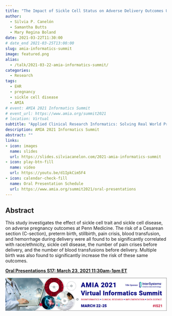 ```yaml
---
title: "The Impact of Sickle Cell Status on Adverse Delivery Outcomes Using Electronic Health Record Data"
author:
  - Silvia P. Canelón
  - Samantha Butts
  - Mary Regina Boland
date: 2021-03-22T11:30:00
# date_end 2021-03-25T13:00:00
slug: amia-informatics-summit
image: featured.png
alias:
  - /talk/2021-03-22-amia-informatics-summit/
categories:
  - Research
tags:
  - EHR
  - pregnancy
  - sickle cell disease
  - AMIA
# event: AMIA 2021 Informatics Summit
# event_url: https://www.amia.org/summit2021
# location: Virtual
subtitle: "Applied Clinical Research Informatics: Solving Real World Problems. Oral Presentations S17: March 23, 2021 11:30am-1pm ET"
description: AMIA 2021 Informatics Summit
abstract: ""
links:
- icon: images
  name: slides
  url: https://slides.silviacanelon.com/2021-amia-informatics-summit
- icon: play-btn-fill
  name: video
  url: https://youtu.be/d1IpkCim5F4
- icon: calendar-check-fill
  name: Oral Presentation Schedule
  url: https://www.amia.org/summit2021/oral-presentations
---
```


## Abstract

This study investigates the effect of sickle cell trait and sickle cell disease, on adverse pregnancy outcomes at Penn Medicine. The risk of a Cesarean section (C-section), preterm birth, stillbirth, pain crisis, blood transfusion, and hemorrhage during delivery were all found to be significantly correlated with race/ethnicity, sickle cell disease, the number of pain crises before delivery, and the number of blood transfusions before delivery. Multiple birth was also found to significantly increase the risk of these same outcomes.

<!-- <script src="{{< blogdown/postref >}}index_files/fitvids/fitvids.min.js"></script> -->

[**Oral Presentations S17: March 23, 2021 11:30am-1pm ET**](https://www.amia.org/summit2021/oral-presentations)

![Banner for the 2021 AMIA Informatics Summit (March 22-25)](2021-AMIA-IS-banner.jpg)
